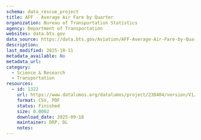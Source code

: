 ```yaml
---
schema: data_rescue_project 
title: AFF - Average Air Fare by Quarter
organization: Bureau of Transportation Statistics
agency: Department of Transportation
websites: data.bts.gov
data_source: https://data.bts.gov/Aviation/AFF-Average-Air-Fare-by-Quarter/h77j-murt/about_data
description: 
last_modified: 2025-10-11
metadata_available: No
metadata_url: 
category:
  - Science & Research 
  - Transportation 
resources:
  - id: 1322
    url: https://www.datalumos.org/datalumos/project/238404/version/V1/view
    format: CSV, PDF
    status: Finished
    size: 0.0002
    download_date: 2025-09-18
    maintainer: DRP, DL
    notes: 
---
```

